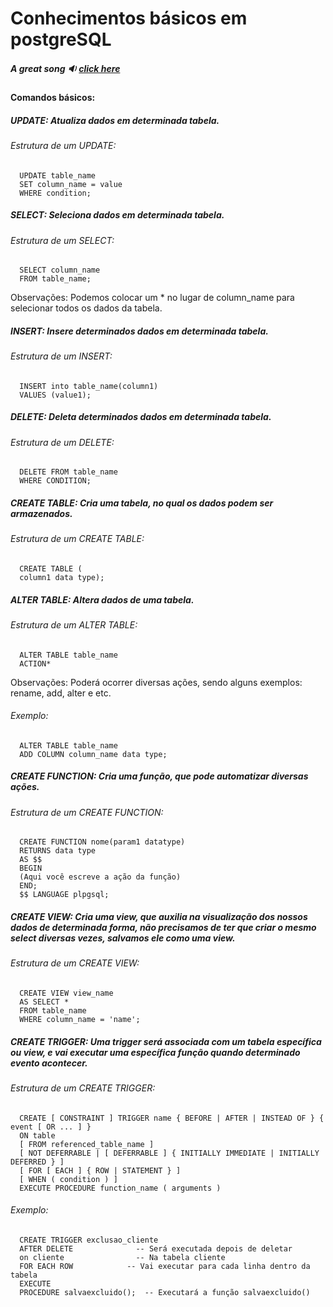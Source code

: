 # Conhecimentos básicos em postgreSQL

##### A great song :sound: [click here](https://www.youtube.com/watch?v=KVjBCT2Lc94)

#### Comandos básicos: 

##### UPDATE: Atualiza dados em determinada tabela.
###### Estrutura de um UPDATE:
      UPDATE table_name 
      SET column_name = value
      WHERE condition;
      
##### SELECT: Seleciona dados em determinada tabela.
###### Estrutura de um SELECT:
      SELECT column_name 
      FROM table_name;

Observações: Podemos colocar um * no lugar de column_name
para selecionar todos os dados da tabela.

##### INSERT: Insere determinados dados em determinada tabela.
###### Estrutura de um INSERT:
      INSERT into table_name(column1) 
      VALUES (value1);
 

##### DELETE: Deleta determinados dados em determinada tabela.
###### Estrutura de um DELETE:
      DELETE FROM table_name 
      WHERE CONDITION;
    
##### CREATE TABLE: Cria uma tabela, no qual os dados podem ser armazenados.
###### Estrutura de um CREATE TABLE:
      CREATE TABLE (
      column1 data type);
      
##### ALTER TABLE: Altera dados de uma tabela.
###### Estrutura de um ALTER TABLE:
      ALTER TABLE table_name
      ACTION* 
      
Observações: Poderá ocorrer diversas ações, sendo alguns exemplos: rename, add, alter e etc.

###### Exemplo:
      ALTER TABLE table_name
      ADD COLUMN column_name data type;
      
##### CREATE FUNCTION: Cria uma função, que pode automatizar diversas ações.
###### Estrutura de um CREATE FUNCTION:
      CREATE FUNCTION nome(param1 datatype)
      RETURNS data type
      AS $$
      BEGIN
      (Aqui você escreve a ação da função)
      END;
      $$ LANGUAGE plpgsql;
      
##### CREATE VIEW: Cria uma view, que auxilia na visualização dos nossos dados de determinada forma, não precisamos de ter que criar o mesmo select diversas vezes, salvamos ele como uma view.
###### Estrutura de um CREATE VIEW:
      CREATE VIEW view_name
      AS SELECT *
      FROM table_name
      WHERE column_name = 'name';
      
##### CREATE TRIGGER: Uma trigger será associada com um tabela específica ou view, e vai executar uma específica função quando determinado evento acontecer.
###### Estrutura de um CREATE TRIGGER:
      CREATE [ CONSTRAINT ] TRIGGER name { BEFORE | AFTER | INSTEAD OF } { event [ OR ... ] }
      ON table
      [ FROM referenced_table_name ]
      [ NOT DEFERRABLE | [ DEFERRABLE ] { INITIALLY IMMEDIATE | INITIALLY DEFERRED } ]
      [ FOR [ EACH ] { ROW | STATEMENT } ]
      [ WHEN ( condition ) ]
      EXECUTE PROCEDURE function_name ( arguments )
      
###### Exemplo:
      CREATE TRIGGER exclusao_cliente
      AFTER DELETE    		    -- Será executada depois de deletar
      on cliente      		    -- Na tabela cliente             
      FOR EACH ROW	          -- Vai executar para cada linha dentro da tabela
      EXECUTE 
      PROCEDURE salvaexcluido();  -- Executará a função salvaexcluido()
